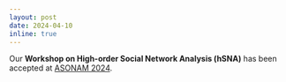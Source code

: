 ```yaml
---
layout: post
date: 2024-04-10
inline: true
---
```


Our **Workshop on High-order Social Network Analysis (hSNA)** has been accepted at [ASONAM 2024](https://asonam.cpsc.ucalgary.ca/2024/).

